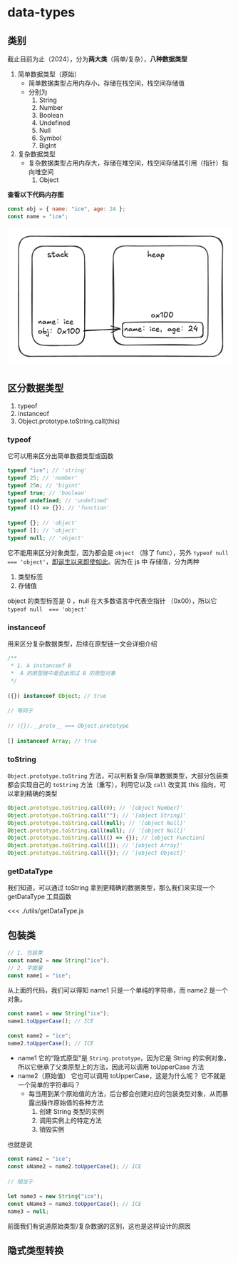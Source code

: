 # data-types

## 类别

截止目前为止（2024），分为**两大类**（简单/复杂），**八种数据类型**

1. 简单数据类型（原始）
   - 简单数据类型占用内存小，存储在栈空间，栈空间存储值
   - 分别为
     1. String
     2. Number
     3. Boolean
     4. Undefined
     5. Null
     6. Symbol
     7. BigInt
2. 复杂数据类型
   - 复杂数据类型占用内存大，存储在堆空间，栈空间存储其引用（指针）指向堆空间
     1. Object

**查看以下代码内存图**

```js
const obj = { name: "ice", age: 24 };
const name = "ice";
```

!["memory"](./images/memory.png)

## 区分数据类型

1. typeof
2. instanceof
3. Object.prototype.toString.call(this)

### typeof

它可以用来区分出简单数据类型或函数

```js
typeof "ice"; // 'string'
typeof 25; // 'number'
typeof 25n; // 'bigint'
typeof true; // 'boolean'
typeof undefined; // 'undefined'
typeof (() => {}); // 'function'

typeof {}; // 'object'
typeof []; // 'object'
typeof null; // 'object'
```

它不能用来区分对象类型，因为都会是 `object` （除了 func），另外 `typeof null === 'object'`，[即诞生以来即使如此](https://developer.mozilla.org/zh-CN/docs/Web/JavaScript/Reference/Operators/typeof#typeof_null)。因为在 js 中 存储值，分为两种

1. 类型标签
2. 存储值

object 的类型标签是 0 ，null 在大多数语言中代表空指针 （0x00），所以它 `typeof null  === 'object'`

### instanceof

用来区分复杂数据类型，后续在原型链一文会详细介绍

```js
/**
 * 1. A instanceof B
 *  A 的原型链中是否出现过 B 的原型对象
 */

({}) instanceof Object; // true

// 等同于

// ({}).__proto__ === Object.prototype

[] instanceof Array; // true
```

### toString

`Object.prototype.toString` 方法，可以判断复杂/简单数据类型，大部分包装类都会实现自己的 `toString` 方法（重写），利用它以及 `call` 改变其 this 指向，可以拿到精确的类型

```js
Object.prototype.toString.call(0); // '[object Number]'
Object.prototype.toString.call(""); // '[object String]'
Object.prototype.toString.call(null); // '[object Null]'
Object.prototype.toString.call(null); // '[object Null]'
Object.prototype.toString.call(() => {}); // [object Function]
Object.prototype.toString.call([]); // '[object Array]'
Object.prototype.toString.call({}); // '[object Object]'
```

### getDataType

我们知道，可以通过 toString 拿到更精确的数据类型，那么我们来实现一个 getDataType 工具函数

<<< ./utils/getDataType.js

## 包装类

```js
// 1. 包装类
const name2 = new String("ice");
// 2. 字面量
const name1 = "ice";
```

从上面的代码，我们可以得知 name1 只是一个单纯的字符串，而 name2 是一个对象。

```js
const name1 = new String("ice");
name1.toUpperCase(); // ICE

const name2 = "ice";
name2.toUpperCase(); // ICE
```

- name1 它的“隐式原型”是 `String.prototype`，因为它是 String 的实例对象，所以它继承了父类原型上的方法，因此可以调用 toUpperCase 方法
- name2（原始值） 它也可以调用 toUpperCase，这是为什么呢？ 它不就是一个简单的字符串吗？
  - 每当用到某个原始值的方法，后台都会创建对应的包装类型对象，从而暴露出操作原始值的各种方法
    1. 创建 String 类型的实例
    2. 调用实例上的特定方法
    3. 销毁实例

也就是说

```js
const name2 = "ice";
const uName2 = name2.toUpperCase(); // ICE

// 相当于

let name3 = new String("ice");
const uName3 = name3.toUpperCase(); // ICE
name3 = null;
```

前面我们有说道原始类型/复杂数据的区别，这也是这样设计的原因

## 隐式类型转换
